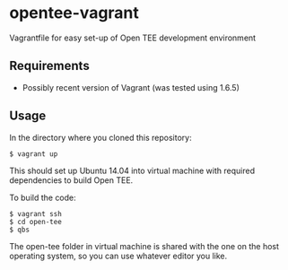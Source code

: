 opentee-vagrant
===============

Vagrantfile for easy set-up of Open TEE development environment


Requirements
------------

* Possibly recent version of Vagrant (was tested using 1.6.5)

Usage
-----

In the directory where you cloned this repository:

    $ vagrant up

This should set up Ubuntu 14.04 into virtual machine with required
dependencies to build Open TEE.

To build the code:

    $ vagrant ssh
    $ cd open-tee
    $ qbs

The open-tee folder in virtual machine is shared with the one on the 
host operating system, so you can use whatever editor you like.
